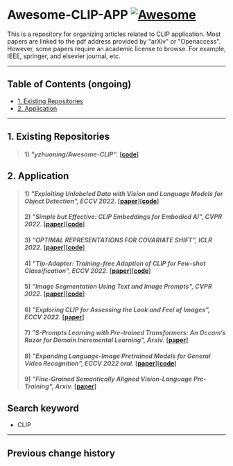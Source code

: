 # Awesome-CLIP-APP [![Awesome](https://cdn.rawgit.com/sindresorhus/awesome/d7305f38d29fed78fa85652e3a63e154dd8e8829/media/badge.svg)](https://github.com/zhukaii/Awesome-CLIP-APP/)

This is a repository for organizing articles related to CLIP application. Most papers are linked to the pdf address provided by "arXiv" or "Openaccess". However, some papers require an academic license to browse. For example, IEEE, springer, and elsevier journal, etc.

---

## Table of Contents (ongoing)

- [1. Existing Repositories](#1-Existing)
- [2. Application](#3-Application)

---

## 1. Existing Repositories

> #### 1) *"yzhuoning/Awesome-CLIP".* [[code](https://github.com/yzhuoning/Awesome-CLIP)]


## 2. Application

> #### 1) *"Exploiting Unlabeled Data with Vision and Language Models for Object Detection", ECCV 2022.* [[paper](https://arxiv.org/pdf/2207.08954.pdf)][[code](https://github.com/xiaofeng94/VL-PLM)]
> #### 2) *"Simple but Effective: CLIP Embeddings for Embodied AI", CVPR 2022.* [[paper](https://openaccess.thecvf.com/content/CVPR2022/papers/Khandelwal_Simple_but_Effective_CLIP_Embeddings_for_Embodied_AI_CVPR_2022_paper.pdf)][[code](https://github.com/allenai/embodied-clip)]
> #### 3) *"OPTIMAL REPRESENTATIONS FOR COVARIATE SHIFT", ICLR 2022.* [[paper](https://openreview.net/pdf?id=Rf58LPCwJj0)][[code](https://github.com/ryoungj/optdom)]
> #### 4) *"Tip-Adapter: Training-free Adaption of CLIP for Few-shot Classification", ECCV 2022.* [[paper](https://arxiv.org/pdf/2207.09519.pdf)][[code](https://github.com/gaopengcuhk/tip-adapter)]
> #### 5) *"Image Segmentation Using Text and Image Prompts", CVPR 2022.* [[paper](https://openaccess.thecvf.com/content/CVPR2022/papers/Luddecke_Image_Segmentation_Using_Text_and_Image_Prompts_CVPR_2022_paper.pdf)][[code](https://github.com/timojl/clipseg)]
> #### 6) *"Exploring CLIP for Assessing the Look and Feel of Images", ECCV 2022.* [[paper](https://arxiv.org/pdf/2207.12396.pdf)]
> #### 7) *"S-Prompts Learning with Pre-trained Transformers: An Occam’s Razor for Domain Incremental Learning", Arxiv.* [[paper](https://arxiv.org/pdf/2207.12819.pdf)]
> #### 8) *"Expanding Language-Image Pretrained Models for General Video Recognition", ECCV 2022 oral.* [[paper](https://arxiv.org/pdf/2208.02816.pdf)][[code](https://github.com/microsoft/VideoX/tree/master/X-CLIP)]
> #### 9) *"Fine-Grained Semantically Aligned Vision-Language Pre-Training", Arxiv.* [[paper](https://arxiv.org/pdf/2208.02515.pdf)]


## Search keyword

- CLIP

---

## Previous change history
